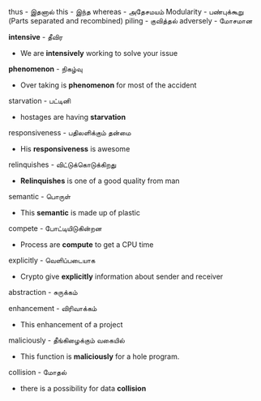 
thus            - இதனால்
this             -  இந்த
whereas     - அதேசமயம்
Modularity - பண்புக்கூறு (Parts separated and recombined)
piling          - குவித்தல்
adversely   -  மோசமான

**intensive**    -  தீவிர
* We are **intensively** working to solve your issue

**phenomenon** - நிகழ்வு
* Over taking is **phenomenon** for most of the accident

starvation  - பட்டினி
* hostages are having **starvation**

responsiveness - பதிலளிக்கும் தன்மை
* His **responsiveness** is awesome

relinquishes  - விட்டுக்கொடுக்கிறது
* **Relinquishes** is one of a good quality from man

semantic  - பொருள்
* This **semantic** is made up of plastic

compete - போட்டியிடுகின்றன
* Process are **compute** to get a CPU time

explicitly - வெளிப்படையாக
* Crypto give **explicitly** information about sender and receiver

abstraction - சுருக்கம்

enhancement - விரிவாக்கம்
* This enhancement of a project

maliciously - தீங்கிழைக்கும் வகையில்
* This function is **maliciously** for a hole program.

collision - மோதல்
* there is a possibility for data **collision**
